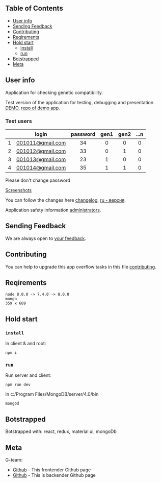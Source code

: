 ## Table of Contents

- [User info](#user-info)
- [Sending Feedback](#sending-feedback)
- [Contributing](contributing)
- [Reqirements](#reqirements)
- [Hold start](#hold-start)
  - [install](#install)
  - [run](#run)
- [Botstrapped](#botstrapped)
- [Meta](#Meta)

## User info

Application for checking genetic compatibility.

Test version of the application for testing, debugging and presentation [DEMO](https://genomus.t.herokuapp.com/), 
[repo of demo app](https://github.com/Barklim/GenomusT).

### Test users

|         |      login        | password  | gen1  | gen2  | ...n  |
| :-----: | :---------------: | :-------: | :---: | :---: | :---: | 
|    1    | 001011@gmail.com  |    34     |   0   |   0   |   0   |
|    2    | 001012@gmail.com  |    33     |   0   |   1   |   0   |
|    3    | 001013@gmail.com  |    23     |   1   |   0   |   0   |
|    4    | 001014@gmail.com  |    35     |   1   |   1   |   0   |

Please don't change password

[Screenshots](https://github.com/Barklim/Genomus/blob/master/i.md)

You can follow the changes here [changelog](https://github.com/Barklim/Genomus/blob/master/CHANGELOG.md), [ru - версия]( https://github.com/Barklim/Genomus/blob/master/CHANGELOG_RU.md).

Application safety information [administrators](https://github.com/Barklim/Genomus/blob/master/CОLLABОRATОR.md).

## Sending Feedback

We are always open to [your feedback](https://github.com/Barklim/Genomus/issues).

## Contributing

You can help to upgrade this app overflow tasks in this file [сontributing](https://github.com/Barklim/Genomus/blob/master/DEV.md).

## Reqirements

	node 8.0.0 -> 7.4.0 -> 8.0.0
	mongo
	359 x 689

## Hold start

### `install`

In client & аnd root:

	npm i 

### `run`

Run server and client:

	npm run dev

In c:/Program Files/MongoDB/server/4.0/bin

	mongod

## Botstrapped

Botstrapped with:
react, redux, material ui, mongoDb

## Meta

G-team:
- [Github](https://Barklim.github.io/rori/) - This frontender Github page
- [Github](https://github.com/mastekator/) - This is backender Github page
